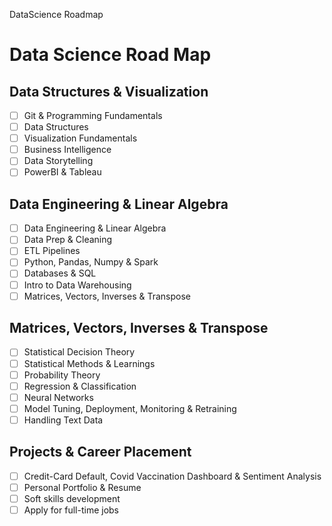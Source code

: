 DataScience Roadmap

# Data Science Road Map

## Data Structures & Visualization
- [ ] Git & Programming Fundamentals
- [ ] Data Structures
- [ ] Visualization Fundamentals
- [ ] Business Intelligence
- [ ] Data Storytelling
- [ ] PowerBI & Tableau

## Data Engineering & Linear Algebra
- [ ] Data Engineering & Linear Algebra
- [ ] Data Prep & Cleaning
- [ ] ETL Pipelines
- [ ] Python, Pandas, Numpy & Spark
- [ ] Databases & SQL
- [ ] Intro to Data Warehousing
- [ ] Matrices, Vectors, Inverses & Transpose

## Matrices, Vectors, Inverses & Transpose
- [ ] Statistical Decision Theory
- [ ]  Statistical Methods & Learnings
- [ ]  Probability Theory
- [ ]  Regression & Classification
- [ ]  Neural Networks
- [ ]  Model Tuning, Deployment, Monitoring & Retraining
- [ ]  Handling Text Data

## Projects & Career Placement

- [ ] Credit-Card Default, Covid Vaccination Dashboard & Sentiment Analysis
- [ ] Personal Portfolio & Resume
- [ ] Soft skills development
- [ ] Apply for full-time jobs
